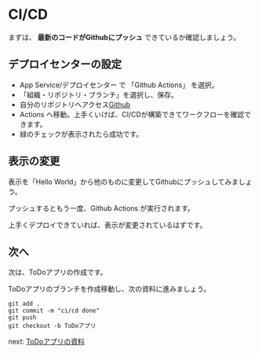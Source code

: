 # CI/CD
まずは、 **最新のコードがGithubにプッシュ** できているか確認しましょう。

## デプロイセンターの設定
* App Service/デプロイセンター で 「Github Actions」 を選択。
* 「組織・リポジトリ・ブランチ」を選択し、保存。
* 自分のリポジトリへアクセス[Github](https://github.com)
*  Actions へ移動。上手くいけば、CI/CDが構築できてワークフローを確認できます。
* 緑のチェックが表示されたら成功です。

## 表示の変更 
表示を「Hello World」から他のものに変更してGithubにプッシュしてみましょう。

プッシュするともう一度、Github Actions が実行されます。

上手くデプロイできていれば、表示が変更されているはずです。


## 次へ
次は、ToDoアプリの作成です。

ToDoアプリのブランチを作成移動し、次の資料に進みましょう。
```
git add .
git commit -m "ci/cd done"
git push
git checkout -b ToDoアプリ
```

next: [ToDoアプリの資料](https://github.com/takatoshiinaoka/hosino-todo/blob/ToDo%E3%82%A2%E3%83%97%E3%83%AA/README.md)

